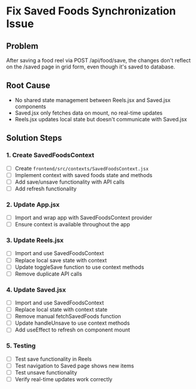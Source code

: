 # Fix Saved Foods Synchronization Issue

## Problem
After saving a food reel via POST /api/food/save, the changes don't reflect on the /saved page in grid form, even though it's saved to database.

## Root Cause
- No shared state management between Reels.jsx and Saved.jsx components
- Saved.jsx only fetches data on mount, no real-time updates
- Reels.jsx updates local state but doesn't communicate with Saved.jsx

## Solution Steps

### 1. Create SavedFoodsContext
- [ ] Create `frontend/src/contexts/SavedFoodsContext.jsx`
- [ ] Implement context with saved foods state and methods
- [ ] Add save/unsave functionality with API calls
- [ ] Add refresh functionality

### 2. Update App.jsx
- [ ] Import and wrap app with SavedFoodsContext provider
- [ ] Ensure context is available throughout the app

### 3. Update Reels.jsx
- [ ] Import and use SavedFoodsContext
- [ ] Replace local save state with context
- [ ] Update toggleSave function to use context methods
- [ ] Remove duplicate API calls

### 4. Update Saved.jsx
- [ ] Import and use SavedFoodsContext
- [ ] Replace local state with context state
- [ ] Remove manual fetchSavedFoods function
- [ ] Update handleUnsave to use context methods
- [ ] Add useEffect to refresh on component mount

### 5. Testing
- [ ] Test save functionality in Reels
- [ ] Test navigation to Saved page shows new items
- [ ] Test unsave functionality
- [ ] Verify real-time updates work correctly
